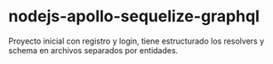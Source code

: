 # nodejs-apollo-sequelize-graphql
Proyecto inicial con registro y login, tiene estructurado los resolvers y schema en archivos separados por entidades.
